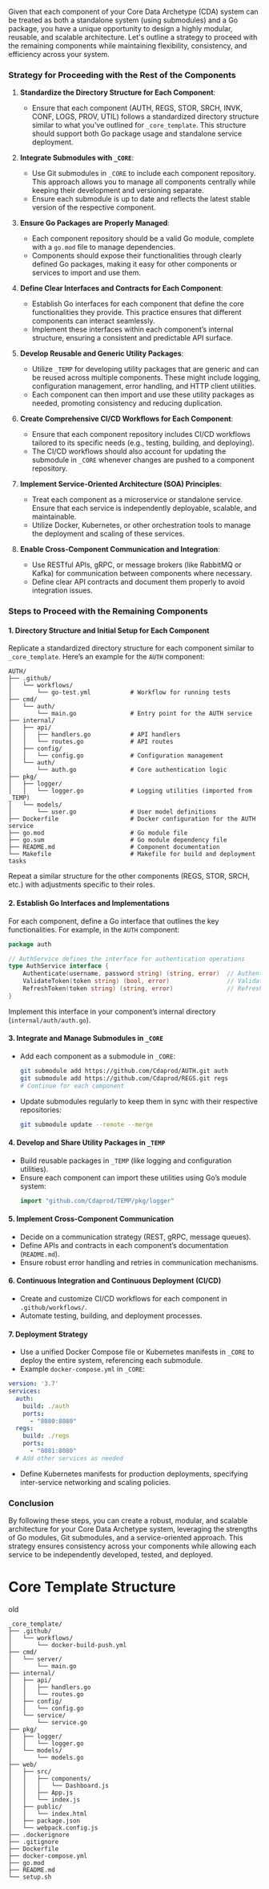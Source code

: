 Given that each component of your Core Data Archetype (CDA) system can be treated as both a standalone system (using submodules) and a Go package, you have a unique opportunity to design a highly modular, reusable, and scalable architecture. Let's outline a strategy to proceed with the remaining components while maintaining flexibility, consistency, and efficiency across your system.

### **Strategy for Proceeding with the Rest of the Components**

1. **Standardize the Directory Structure for Each Component**: 
   - Ensure that each component (AUTH, REGS, STOR, SRCH, INVK, CONF, LOGS, PROV, UTIL) follows a standardized directory structure similar to what you've outlined for `_core_template`. This structure should support both Go package usage and standalone service deployment.

2. **Integrate Submodules with `_CORE`**:
   - Use Git submodules in `_CORE` to include each component repository. This approach allows you to manage all components centrally while keeping their development and versioning separate.
   - Ensure each submodule is up to date and reflects the latest stable version of the respective component.

3. **Ensure Go Packages are Properly Managed**:
   - Each component repository should be a valid Go module, complete with a `go.mod` file to manage dependencies.
   - Components should expose their functionalities through clearly defined Go packages, making it easy for other components or services to import and use them.

4. **Define Clear Interfaces and Contracts for Each Component**:
   - Establish Go interfaces for each component that define the core functionalities they provide. This practice ensures that different components can interact seamlessly.
   - Implement these interfaces within each component’s internal structure, ensuring a consistent and predictable API surface.

5. **Develop Reusable and Generic Utility Packages**:
   - Utilize `_TEMP` for developing utility packages that are generic and can be reused across multiple components. These might include logging, configuration management, error handling, and HTTP client utilities.
   - Each component can then import and use these utility packages as needed, promoting consistency and reducing duplication.

6. **Create Comprehensive CI/CD Workflows for Each Component**:
   - Ensure that each component repository includes CI/CD workflows tailored to its specific needs (e.g., testing, building, and deploying). 
   - The CI/CD workflows should also account for updating the submodule in `_CORE` whenever changes are pushed to a component repository.

7. **Implement Service-Oriented Architecture (SOA) Principles**:
   - Treat each component as a microservice or standalone service. Ensure that each service is independently deployable, scalable, and maintainable.
   - Utilize Docker, Kubernetes, or other orchestration tools to manage the deployment and scaling of these services.

8. **Enable Cross-Component Communication and Integration**:
   - Use RESTful APIs, gRPC, or message brokers (like RabbitMQ or Kafka) for communication between components where necessary.
   - Define clear API contracts and document them properly to avoid integration issues.

### **Steps to Proceed with the Remaining Components**

#### **1. Directory Structure and Initial Setup for Each Component**

Replicate a standardized directory structure for each component similar to `_core_template`. Here’s an example for the `AUTH` component:

```
AUTH/
├── .github/
│   └── workflows/
│       └── go-test.yml           # Workflow for running tests
├── cmd/
│   └── auth/
│       └── main.go               # Entry point for the AUTH service
├── internal/
│   ├── api/
│   │   ├── handlers.go           # API handlers
│   │   └── routes.go             # API routes
│   ├── config/
│   │   └── config.go             # Configuration management
│   └── auth/
│       └── auth.go               # Core authentication logic
├── pkg/
│   ├── logger/
│   │   └── logger.go             # Logging utilities (imported from _TEMP)
│   └── models/
│       └── user.go               # User model definitions
├── Dockerfile                    # Docker configuration for the AUTH service
├── go.mod                        # Go module file
├── go.sum                        # Go module dependency file
├── README.md                     # Component documentation
└── Makefile                      # Makefile for build and deployment tasks
```

Repeat a similar structure for the other components (REGS, STOR, SRCH, etc.) with adjustments specific to their roles.

#### **2. Establish Go Interfaces and Implementations**

For each component, define a Go interface that outlines the key functionalities. For example, in the `AUTH` component:

```go
package auth

// AuthService defines the interface for authentication operations
type AuthService interface {
    Authenticate(username, password string) (string, error)  // Authenticates a user and returns a token
    ValidateToken(token string) (bool, error)                // Validates a JWT token
    RefreshToken(token string) (string, error)               // Refreshes a JWT token
}
```

Implement this interface in your component’s internal directory (`internal/auth/auth.go`).

#### **3. Integrate and Manage Submodules in `_CORE`**

- Add each component as a submodule in `_CORE`:
  ```bash
  git submodule add https://github.com/Cdaprod/AUTH.git auth
  git submodule add https://github.com/Cdaprod/REGS.git regs
  # Continue for each component
  ```

- Update submodules regularly to keep them in sync with their respective repositories:
  ```bash
  git submodule update --remote --merge
  ```

#### **4. Develop and Share Utility Packages in `_TEMP`**

- Build reusable packages in `_TEMP` (like logging and configuration utilities).
- Ensure each component can import these utilities using Go’s module system:
  ```go
  import "github.com/Cdaprod/TEMP/pkg/logger"
  ```

#### **5. Implement Cross-Component Communication**

- Decide on a communication strategy (REST, gRPC, message queues).
- Define APIs and contracts in each component’s documentation (`README.md`).
- Ensure robust error handling and retries in communication mechanisms.

#### **6. Continuous Integration and Continuous Deployment (CI/CD)**

- Create and customize CI/CD workflows for each component in `.github/workflows/`.
- Automate testing, building, and deployment processes.

#### **7. Deployment Strategy**

- Use a unified Docker Compose file or Kubernetes manifests in `_CORE` to deploy the entire system, referencing each submodule.
- Example `docker-compose.yml` in `_CORE`:

```yaml
version: '3.7'
services:
  auth:
    build: ./auth
    ports:
      - "8080:8080"
  regs:
    build: ./regs
    ports:
      - "8081:8080"
  # Add other services as needed
```

- Define Kubernetes manifests for production deployments, specifying inter-service networking and scaling policies.

### **Conclusion**

By following these steps, you can create a robust, modular, and scalable architecture for your Core Data Archetype system, leveraging the strengths of Go modules, Git submodules, and a service-oriented approach. This strategy ensures consistency across your components while allowing each service to be independently developed, tested, and deployed.



# Core Template Structure

old

```
_core_template/
├── .github/
│   └── workflows/
│       └── docker-build-push.yml
├── cmd/
│   └── server/
│       └── main.go
├── internal/
│   ├── api/
│   │   ├── handlers.go
│   │   └── routes.go
│   ├── config/
│   │   └── config.go
│   └── service/
│       └── service.go
├── pkg/
│   ├── logger/
│   │   └── logger.go
│   └── models/
│       └── models.go
├── web/
│   ├── src/
│   │   ├── components/
│   │   │   └── Dashboard.js
│   │   ├── App.js
│   │   └── index.js
│   ├── public/
│   │   └── index.html
│   ├── package.json
│   └── webpack.config.js
├── .dockerignore
├── .gitignore
├── Dockerfile
├── docker-compose.yml
├── go.mod
├── README.md
└── setup.sh
```

